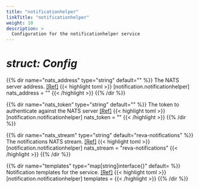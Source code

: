 ```yaml
---
title: "notificationhelper"
linkTitle: "notificationhelper"
weight: 10
description: >
  Configuration for the notificationhelper service
---
```


# _struct: Config_

{{% dir name="nats_address" type="string" default="" %}}
The NATS server address. [[Ref]](https://github.com/cs3org/reva/tree/master/pkg/notification/notificationhelper/notificationhelper.go#L47)
{{< highlight toml >}}
[notification.notificationhelper]
nats_address = ""
{{< /highlight >}}
{{% /dir %}}

{{% dir name="nats_token" type="string" default="" %}}
The token to authenticate against the NATS server [[Ref]](https://github.com/cs3org/reva/tree/master/pkg/notification/notificationhelper/notificationhelper.go#L48)
{{< highlight toml >}}
[notification.notificationhelper]
nats_token = ""
{{< /highlight >}}
{{% /dir %}}

{{% dir name="nats_stream" type="string" default="reva-notifications" %}}
The notifications NATS stream. [[Ref]](https://github.com/cs3org/reva/tree/master/pkg/notification/notificationhelper/notificationhelper.go#L49)
{{< highlight toml >}}
[notification.notificationhelper]
nats_stream = "reva-notifications"
{{< /highlight >}}
{{% /dir %}}

{{% dir name="templates" type="map[string]interface{}" default= %}}
Notification templates for the service. [[Ref]](https://github.com/cs3org/reva/tree/master/pkg/notification/notificationhelper/notificationhelper.go#L50)
{{< highlight toml >}}
[notification.notificationhelper]
templates = 
{{< /highlight >}}
{{% /dir %}}

